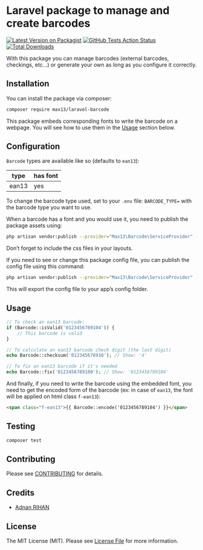 # Laravel package to manage and create barcodes

[![Latest Version on Packagist](https://img.shields.io/packagist/v/Max13/laravel-barcode.svg?style=flat-square)](https://packagist.org/packages/Max13/laravel-barcode)
[![GitHub Tests Action Status](https://img.shields.io/github/workflow/status/Max13/laravel-barcode/run-tests?label=tests)](https://github.com/Max13/laravel-barcode/actions?query=workflow%3ATests+branch%3Amaster)
[![Total Downloads](https://img.shields.io/packagist/dt/Max13/laravel-barcode.svg?style=flat-square)](https://packagist.org/packages/Max13/laravel-barcode)

With this package you can manage barcodes (external barcodes, checkings, etc…) or generate your own as long as you configure it correctly.

## Installation

You can install the package via composer:

```bash
composer require max13/laravel-barcode
```

This package embeds corresponding fonts to write the barcode on a webpage. You will see how to use them in the [Usage](#Usage) section below.

## Configuration

`Barcode` types are available like so (defaults to `ean13`):

| type | has font |
| --- | --- |
| ean13 | yes |

To change the barcode type used, set to your `.env` file: `BARCODE_TYPE=` with the barcode type you want to use.

When a barcode has a font and you would use it, you need to publish the package assets using:

```bash
php artisan vendor:publish --provider="Max13\Barcode\ServiceProvider" --tag=public
```

Don’t forget to include the css files in your layouts.

If you need to see or change this package config file, you can publish the config file using this command:

```bash
php artisan vendor:publish --provider="Max13\Barcode\ServiceProvider" --tag=config
```

This will export the config file to your app’s config folder.

## Usage

```php
// To check an ean13 barcode:
if (Barcode::isValid('0123456789104')) {
    // This barcode is valid
}

// To calculate an ean13 barcode check digit (the last digit)
echo Barcode::checksum('012345678910'); // Show: '4'

// To fix an ean13 barcode if it's needed
echo Barcode::fix('0123456789100'); // Show: '0123456789104'
```

And finally, if you need to write the barcode using the embedded font, you need to get the encoded form of the barcode (ex: in case of `ean13`, the font will be applied on html class `f-ean13`):

```html
<span class="f-ean13">{{ Barcode::encode('0123456789104') }}</span>
```

## Testing

```bash
composer test
```

## Contributing

Please see [CONTRIBUTING](.github/CONTRIBUTING.md) for details.

## Credits

- [Adnan RIHAN](https://github.com/Max13)

## License

The MIT License (MIT). Please see [License File](LICENSE.md) for more information.
